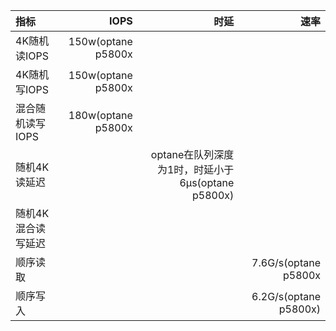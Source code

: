 |指标|IOPS|时延|速率|
|:-|-:|-:|-:|
|4K随机读IOPS|150w(optane p5800x|||
|4K随机写IOPS|150w(optane p5800x|||
|混合随机读写IOPS|180w(optane p5800x|||
|随机4K读延迟||optane在队列深度为1时，时延小于6µs(optane p5800x)||
|随机4K混合读写延迟||||
|顺序读取|||7.6G/s(optane p5800x|
|顺序写入|||6.2G/s(optane p5800x)|
